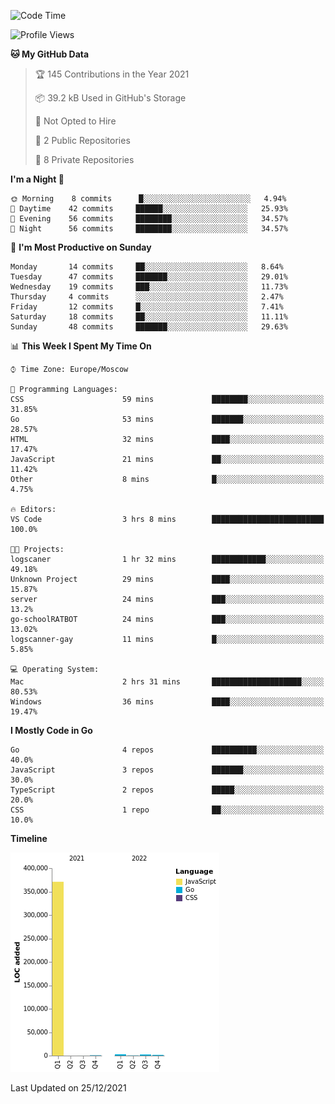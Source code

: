 <!--START_SECTION:waka-->
![Code Time](http://img.shields.io/badge/Code%20Time-70%20hrs%2019%20mins-blue)

![Profile Views](http://img.shields.io/badge/Profile%20Views-26-blue)

**🐱 My GitHub Data** 

> 🏆 145 Contributions in the Year 2021
 > 
> 📦 39.2 kB Used in GitHub's Storage 
 > 
> 🚫 Not Opted to Hire
 > 
> 📜 2 Public Repositories 
 > 
> 🔑 8 Private Repositories  
 > 
**I'm a Night 🦉** 

```text
🌞 Morning    8 commits      █░░░░░░░░░░░░░░░░░░░░░░░░   4.94% 
🌆 Daytime    42 commits     ██████░░░░░░░░░░░░░░░░░░░   25.93% 
🌃 Evening    56 commits     ████████░░░░░░░░░░░░░░░░░   34.57% 
🌙 Night      56 commits     ████████░░░░░░░░░░░░░░░░░   34.57%

```
📅 **I'm Most Productive on Sunday** 

```text
Monday       14 commits     ██░░░░░░░░░░░░░░░░░░░░░░░   8.64% 
Tuesday      47 commits     ███████░░░░░░░░░░░░░░░░░░   29.01% 
Wednesday    19 commits     ███░░░░░░░░░░░░░░░░░░░░░░   11.73% 
Thursday     4 commits      ░░░░░░░░░░░░░░░░░░░░░░░░░   2.47% 
Friday       12 commits     █░░░░░░░░░░░░░░░░░░░░░░░░   7.41% 
Saturday     18 commits     ██░░░░░░░░░░░░░░░░░░░░░░░   11.11% 
Sunday       48 commits     ███████░░░░░░░░░░░░░░░░░░   29.63%

```


📊 **This Week I Spent My Time On** 

```text
⌚︎ Time Zone: Europe/Moscow

💬 Programming Languages: 
CSS                      59 mins             ████████░░░░░░░░░░░░░░░░░   31.85% 
Go                       53 mins             ███████░░░░░░░░░░░░░░░░░░   28.57% 
HTML                     32 mins             ████░░░░░░░░░░░░░░░░░░░░░   17.47% 
JavaScript               21 mins             ██░░░░░░░░░░░░░░░░░░░░░░░   11.42% 
Other                    8 mins              █░░░░░░░░░░░░░░░░░░░░░░░░   4.75%

🔥 Editors: 
VS Code                  3 hrs 8 mins        █████████████████████████   100.0%

🐱‍💻 Projects: 
logscaner                1 hr 32 mins        ████████████░░░░░░░░░░░░░   49.18% 
Unknown Project          29 mins             ████░░░░░░░░░░░░░░░░░░░░░   15.87% 
server                   24 mins             ███░░░░░░░░░░░░░░░░░░░░░░   13.2% 
go-schoolRATBOT          24 mins             ███░░░░░░░░░░░░░░░░░░░░░░   13.02% 
logscanner-gay           11 mins             █░░░░░░░░░░░░░░░░░░░░░░░░   5.85%

💻 Operating System: 
Mac                      2 hrs 31 mins       ████████████████████░░░░░   80.53% 
Windows                  36 mins             ████░░░░░░░░░░░░░░░░░░░░░   19.47%

```

**I Mostly Code in Go** 

```text
Go                       4 repos             ██████████░░░░░░░░░░░░░░░   40.0% 
JavaScript               3 repos             ███████░░░░░░░░░░░░░░░░░░   30.0% 
TypeScript               2 repos             █████░░░░░░░░░░░░░░░░░░░░   20.0% 
CSS                      1 repo              ██░░░░░░░░░░░░░░░░░░░░░░░   10.0%

```


**Timeline**

![Chart not found](https://raw.githubusercontent.com/jeezft/jeezft/main/charts/bar_graph.png) 


 Last Updated on 25/12/2021
<!--END_SECTION:waka-->
